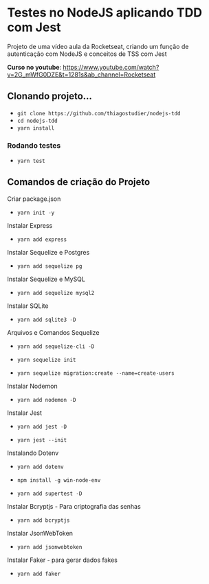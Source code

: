 # Testes no NodeJS aplicando TDD com Jest

Projeto de uma vídeo aula da Rocketseat, criando um função de autenticação com NodeJS e conceitos de TSS com Jest

**Curso no youtube**: https://www.youtube.com/watch?v=2G_mWfG0DZE&t=1281s&ab_channel=Rocketseat

## Clonando projeto...

- `git clone https://github.com/thiagostudier/nodejs-tdd`
- `cd nodejs-tdd`
- `yarn install`

### Rodando testes 

- `yarn test`

## Comandos de criação do Projeto

Criar package.json
- `yarn init -y`

Instalar Express
- `yarn add express`

Instalar Sequelize e Postgres
- `yarn add sequelize pg`

Instalar Sequelize e MySQL
- `yarn add sequelize mysql2`

Instalar SQLite
- `yarn add sqlite3 -D`

Arquivos e Comandos Sequelize

- `yarn add sequelize-cli -D`

- `yarn sequelize init`

- `yarn sequelize migration:create --name=create-users`

Instalar Nodemon
- `yarn add nodemon -D`

Instalar Jest 
- `yarn add jest -D`

- `yarn jest --init`

Instalando Dotenv 
- `yarn add dotenv`

- `npm install -g win-node-env`

- `yarn add supertest -D`

Instalar Bcryptjs - Para criptografia das senhas
- `yarn add bcryptjs`

Instalar JsonWebToken 
- `yarn add jsonwebtoken`

Instalar Faker - para gerar dados fakes 
- `yarn add faker`